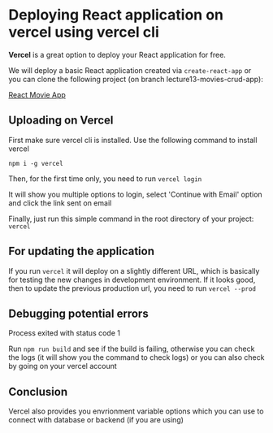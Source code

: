 # Deploying React application on vercel using vercel cli

<b>Vercel</b> is a great option to deploy your React application for free.

We will deploy a basic React application created via `create-react-app` or you can clone the following project (on branch lecture13-movies-crud-app):

[React Movie App](https://github.com/ows-ali/react-series/tree/lecture13-movies-crud-app)

## Uploading on Vercel

First make sure vercel cli is installed. Use the following command to install vercel

`npm i -g vercel`

Then, for the first time only, you need to run
`vercel login`

It will show you multiple options to login, select 'Continue with Email' option and click the link sent on email

Finally, just run this simple command in the root directory of your project:
`vercel`

## For updating the application

If you run `vercel` it will deploy on a slightly different URL, which is basically for testing the new changes in development environment. If it looks good, then to update the previous production url, you need to run
`vercel --prod`

## Debugging potential errors

Process exited with status code 1

Run `npm run build` and see if the build is failing, otherwise you can check the logs (it will show you the command to check logs) or you can also check by going on your vercel account

## Conclusion

Vercel also provides you envrionment variable options which you can use to connect with database or backend (if you are using)
